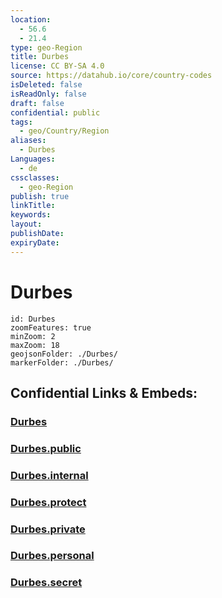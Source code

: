 ```yaml
---
location:
  - 56.6
  - 21.4
type: geo-Region
title: Durbes
license: CC BY-SA 4.0
source: https://datahub.io/core/country-codes
isDeleted: false
isReadOnly: false
draft: false
confidential: public
tags:
  - geo/Country/Region
aliases:
  - Durbes
Languages:
  - de
cssclasses:
  - geo-Region
publish: true
linkTitle:
keywords:
layout:
publishDate:
expiryDate:
---
```


# Durbes

```leaflet
id: Durbes
zoomFeatures: true 
minZoom: 2 
maxZoom: 18
geojsonFolder: ./Durbes/
markerFolder: ./Durbes/
```


## Confidential Links & Embeds: 

### [Durbes](/_Standards/Earth/Continent/Europe/Europe~North/Latvia/Counties/Durbes.md) 

### [Durbes.public](/_public/Earth/Continent/Europe/Europe~North/Latvia/Counties/Durbes.public.md) 

### [Durbes.internal](/_internal/Earth/Continent/Europe/Europe~North/Latvia/Counties/Durbes.internal.md) 

### [Durbes.protect](/_protect/Earth/Continent/Europe/Europe~North/Latvia/Counties/Durbes.protect.md) 

### [Durbes.private](/_private/Earth/Continent/Europe/Europe~North/Latvia/Counties/Durbes.private.md) 

### [Durbes.personal](/_personal/Earth/Continent/Europe/Europe~North/Latvia/Counties/Durbes.personal.md) 

### [Durbes.secret](/_secret/Earth/Continent/Europe/Europe~North/Latvia/Counties/Durbes.secret.md)


